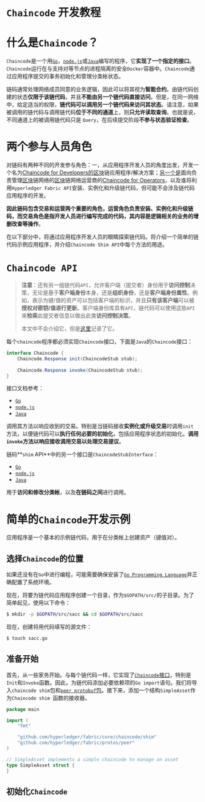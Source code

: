 # `Chaincode` 开发教程

# 什么是`Chaincode`？

`Chaincode`是一个用[`Go`](https://golang.org/)，[`node.js`](https://nodejs.org/)或[`Java`](https://java.com/en/)编写的程序，它**实现了一个指定的接口**。`Chaincode`运行在与支持对等节点的进程隔离的安全`Docker`容器中。`Chaincode`通过应用程序提交的事务初始化和管理分类帐状态。

链码通常处理网络成员同意的业务逻辑，因此可以将其视为**智能合约**。由链代码创建的状态**仅限于该链代码**，并且**不能由另一个链代码直接访问**。但是，在同一网络中，给定适当的权限，**链代码可以调用另一个链代码来访问其状态**。请注意，如果被调用的链代码与调用链代码**位于不同的通道**上，则**只允许读取查询**。也就是说，不同通道上的被调用链代码只是 `Query`，在后续提交阶段**不参与状态验证检查**。

# 两个参与人员角色

对链码有两种不同的开发参与角色：一，从应用程序开发人员的角度出发，开发一个名为[Chaincode for Developers的区块](https://hyperledger-fabric.readthedocs.io/en/latest/chaincode4ade.html)链应用程序/解决方案；[另一个是](https://hyperledger-fabric.readthedocs.io/en/latest/chaincode4noah.html)面向负责管理[区块](https://hyperledger-fabric.readthedocs.io/en/latest/chaincode4noah.html)链网络的[区块](https://hyperledger-fabric.readthedocs.io/en/latest/chaincode4noah.html)链网络运营商的[Chaincode for Operators](https://hyperledger-fabric.readthedocs.io/en/latest/chaincode4noah.html)，以及谁将利用`Hyperledger Fabric API`安装、实例化和升级链代码，但可能不会涉及链代码应用程序的开发。

**因此链码包含交易和运营两个重要的角色，运营角色负责安装、实例化和升级链码，而交易角色是指开发人员进行编写完成的代码，其内容是逻辑相关的业务的增删改查等操作**。



在以下部分中，将通过应用程序开发人员的眼睛探索链代码。将介绍一个简单的链代码示例应用程序，并介绍`Chaincode Shim API`中每个方法的用途。

# `Chaincode API`

> **注意**：还有另一组链代码`API`，允许客户端（提交者）身份用于**访问控制**决策，无论是基于**客户端身份**本身，还是**组织身份**，还是**客户端身份属性**。例如，表示为键/值的资产可以包括客户端的标识，并且**只有该客户端**可以被**授权对密钥/值进行更新**。客户端身份库具有`API`，链代码可以使用这些`API`来**检索**此提交者信息以做出此类**访问控制决策**。
>
> 本文中不会介绍它，但是[这里](https://github.com/hyperledger/fabric/blob/master/core/chaincode/lib/cid/README.md)记录了它。

每个`chaincode`程序都必须实现`Chaincode`接口，下面是`Java`的`Chaincode`接口：

```java
interface Chaincode {
	Chaincode.Response init(ChaincodeStub stub);
    
	Chaincode.Response invoke(ChaincodeStub stub);
}
```

接口文档参考：

- [`Go`](https://godoc.org/github.com/hyperledger/fabric/core/chaincode/shim#Chaincode)
- [`node.js`](https://fabric-shim.github.io/ChaincodeInterface.html)
- [`Java`](https://fabric-chaincode-java.github.io/org/hyperledger/fabric/shim/Chaincode.html)

调用其方法以响应收到的交易。特别是当链码接收**实例化或升级交易**时调用`init`方法，以便链代码可以**执行任何必要的初始化**，包括应用程序状态的初始化。**调用`invoke`方法以响应接收调用交易以处理交易提议**。

链码**`shim` API**中的另一个接口是`ChaincodeStubInterface`：

- [`Go`](https://godoc.org/github.com/hyperledger/fabric/core/chaincode/shim#ChaincodeStubInterface)
- [`node.js`](https://fabric-shim.github.io/ChaincodeStub.html)
- [`Java`](https://fabric-chaincode-java.github.io/org/hyperledger/fabric/shim/ChaincodeStub.html)

用于**访问和修改分类帐**，以及**在链码之间**进行调用。

# 简单的`Chaincode`开发示例

应用程序是一个基本的示例链代码，用于在分类帐上创建资产（键值对）。

## 选择`Chaincode`的位置

如果还没有在`Go`中进行编程，可能需要确保安装了[`Go Programming Language`](https://hyperledger-fabric.readthedocs.io/en/latest/prereqs.html#golang)并正确配置了系统环境。

现在，将要为链代码应用程序创建一个目录，作为`$GOPATH/src/`的子目录。为了简单起见，使用以下命令：

```sh
$ mkdir -p $GOPATH/src/sacc && cd $GOPATH/src/sacc
```

现在，创建将用代码填写的源文件：

```sh
$ touch sacc.go
```

## 准备开始

首先，从一些家务开始。与每个链代码一样，它实现了[`Chaincode`接口](https://godoc.org/github.com/hyperledger/fabric/core/chaincode/shim#Chaincode)，特别是`Init`和`Invoke`函数。因此，为链代码添加必要依赖项的`Go import`语句。我们将导入`chaincode shim`包和[`peer protobuf`包](https://godoc.org/github.com/hyperledger/fabric/protos/peer)。接下来，添加一个结构`SimpleAsset`作为`Chaincode shim `函数的接收器。

```go
package main

import (
    "fmt"

    "github.com/hyperledger/fabric/core/chaincode/shim"
    "github.com/hyperledger/fabric/protos/peer"
)

// SimpleAsset implements a simple chaincode to manage an asset
type SimpleAsset struct {
}
```

## 初始化`Chaincode`

